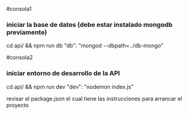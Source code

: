 #consola1
### iniciar la base de datos (debe estar instalado mongodb previamente)
cd api/ && npm run db
    "db": "mongod --dbpath=../db-mongo"

#consola2
### iniciar entorno de desarrollo de la API 
cd api/ && npm run dev
    "dev": "nodemon index.js"


revisar el package.json el cual tiene las instrucciones para arrancar el proyecto